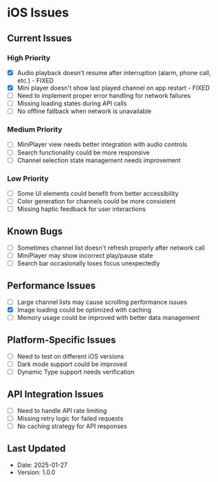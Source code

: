 # iOS Issues

## Current Issues

### High Priority
- [x] Audio playback doesn't resume after interruption (alarm, phone call, etc.) - FIXED
- [x] Mini player doesn't show last played channel on app restart - FIXED
- [ ] Need to implement proper error handling for network failures
- [ ] Missing loading states during API calls
- [ ] No offline fallback when network is unavailable

### Medium Priority
- [ ] MiniPlayer view needs better integration with audio controls
- [ ] Search functionality could be more responsive
- [ ] Channel selection state management needs improvement

### Low Priority
- [ ] Some UI elements could benefit from better accessibility
- [ ] Color generation for channels could be more consistent
- [ ] Missing haptic feedback for user interactions

## Known Bugs
- [ ] Sometimes channel list doesn't refresh properly after network call
- [ ] MiniPlayer may show incorrect play/pause state
- [ ] Search bar occasionally loses focus unexpectedly

## Performance Issues
- [ ] Large channel lists may cause scrolling performance issues
- [x] Image loading could be optimized with caching
- [ ] Memory usage could be improved with better data management

## Platform-Specific Issues
- [ ] Need to test on different iOS versions
- [ ] Dark mode support could be improved
- [ ] Dynamic Type support needs verification

## API Integration Issues
- [ ] Need to handle API rate limiting
- [ ] Missing retry logic for failed requests
- [ ] No caching strategy for API responses

## Last Updated
- Date: 2025-01-27
- Version: 1.0.0 